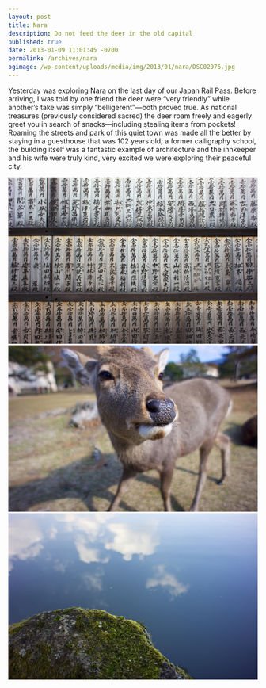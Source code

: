 ```yaml
---
layout: post
title: Nara
description: Do not feed the deer in the old capital
published: true
date: 2013-01-09 11:01:45 -0700
permalink: /archives/nara
ogimage: /wp-content/uploads/media/img/2013/01/nara/DSC02076.jpg
---
```

Yesterday was exploring Nara on the last day of our Japan Rail Pass. Before arriving, I was told by one friend the deer were “very friendly” while another’s take was simply “belligerent”—both proved true. As national treasures (previously considered sacred) the deer roam freely and eagerly greet you in search of snacks—including stealing items from pockets! Roaming the streets and park of this quiet town was made all the better by staying in a guesthouse that was 102 years old; a former calligraphy school, the building itself was a fantastic example of architecture and the innkeeper and his wife were truly kind, very excited we were exploring their peaceful city.

![Temple writing][1]
![Deer][2]
![Pond reflections][3]

 [1]: /wp-content/uploads/media/img/2013/01/nara/DSC02059.jpg
 [2]: /wp-content/uploads/media/img/2013/01/nara/DSC02076.jpg
 [3]: /wp-content/uploads/media/img/2013/01/nara/DSC02097.jpg
